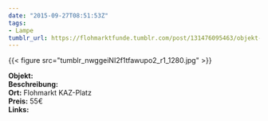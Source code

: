 ```yaml
---
date: "2015-09-27T08:51:53Z"
tags:
- Lampe
tumblr_url: https://flohmarktfunde.tumblr.com/post/131476095463/objekt-lorem-ipsum-beschreibung-lorem-ipsum-ort
---
```

 {{< figure src="tumblr_nwggeiNI2f1tfawupo2_r1_1280.jpg" >}}  

**Objekt:**   
**Beschreibung:**   
**Ort:** Flohmarkt KAZ-Platz  
**Preis:** 55€  
**Links:** 

